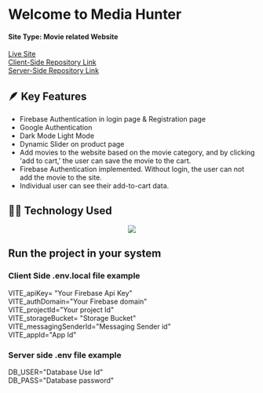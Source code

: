 # Welcome to Media Hunter  

 #### Site Type: Movie related Website        
 [Live Site](https://media-hunter-io.web.app)    
 [Client-Side Repository Link](https://github.com/shuvajitmaitra/Inventory-Management-client)    
 [Server-Side Repository Link](https://github.com/shuvajitmaitra/Inventory-Management-Server)    

## 🪶 Key Features
- Firebase Authentication in login page & Registration page
- Google Authentication
- Dark Mode Light Mode 
- Dynamic Slider on product page
- Add movies to the website based on the movie category, and by clicking 'add to cart,' the user can save the movie to the cart.
- Firebase Authentication implemented. Without login, the user can not add the movie to the site.
- Individual user can see their add-to-cart data.

## 🧑‍💻 Technology Used
<p align="center">
  <a href="">
    <img src="https://skillicons.dev/icons?i=react,tailwind,firebase,express,mongodb" />
  </a>
</p>


## Run the project in your system

### Client Side .env.local file example
VITE_apiKey= "Your Firebase Api Key"   
VITE_authDomain="Your Firebase domain"   
VITE_projectId="Your project Id"   
VITE_storageBucket= "Storage Bucket"   
VITE_messagingSenderId="Messaging Sender id"   
VITE_appId="App Id"       

### Server side .env file example

 DB_USER="Database Use Id"    
 DB_PASS="Database password"    